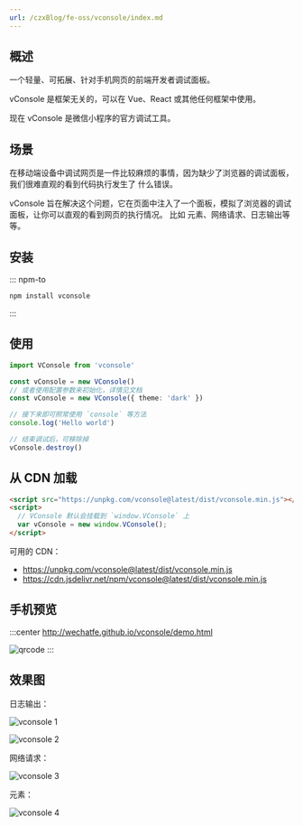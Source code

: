 ```yaml
---
url: /czxBlog/fe-oss/vconsole/index.md
---
```

&#x20;

## 概述

一个轻量、可拓展、针对手机网页的前端开发者调试面板。

vConsole 是框架无关的，可以在 Vue、React 或其他任何框架中使用。

现在 vConsole 是微信小程序的官方调试工具。

## 场景

在移动端设备中调试网页是一件比较麻烦的事情，因为缺少了浏览器的调试面板，我们很难直观的看到代码执行发生了
什么错误。

vConsole 旨在解决这个问题，它在页面中注入了一个面板，模拟了浏览器的调试面板，让你可以直观的看到网页的执行情况。
比如 元素、网络请求、日志输出等等。

## 安装

::: npm-to

```sh
npm install vconsole
```

:::

## 使用

```ts
import VConsole from 'vconsole'

const vConsole = new VConsole()
// 或者使用配置参数来初始化，详情见文档
const vConsole = new VConsole({ theme: 'dark' })

// 接下来即可照常使用 `console` 等方法
console.log('Hello world')

// 结束调试后，可移除掉
vConsole.destroy()
```

## 从 CDN 加载

```html
<script src="https://unpkg.com/vconsole@latest/dist/vconsole.min.js"></script>
<script>
  // VConsole 默认会挂载到 `window.VConsole` 上
  var vConsole = new window.VConsole();
</script>
```

可用的 CDN：

* <https://unpkg.com/vconsole@latest/dist/vconsole.min.js>
* <https://cdn.jsdelivr.net/npm/vconsole@latest/dist/vconsole.min.js>

## 手机预览

:::center
<http://wechatfe.github.io/vconsole/demo.html>

![qrcode](https://github.com/Tencent/vConsole/raw/dev/doc/screenshot/qrcode.png)
:::

## 效果图

日志输出：

![vconsole 1](https://github.com/Tencent/vConsole/raw/dev/doc/screenshot/overview_light.jpg)

![vconsole 2](https://github.com/Tencent/vConsole/raw/dev/doc/screenshot/plugin_log_types.jpg)

网络请求：

![vconsole 3](https://github.com/Tencent/vConsole/raw/dev/doc/screenshot/plugin_network.jpg)

元素：

![vconsole 4](https://github.com/Tencent/vConsole/raw/dev/doc/screenshot/plugin_element.jpg)
